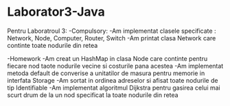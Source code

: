# Laborator3-Java
Pentru Laboratroul 3:
-Compulsory: 
  -Am implementat clasele specificate : Network, Node, Computer, Router, Switch
  -Am printat clasa Network care continte toate nodurile din retea
  
-Homework
  -Am creat un HashMap in clasa Node care continte pentru fiecare nod taote nodurile vecine si costurile pana acestea
  -Am implementat metoda default de converise a unitatilor de masura pentru memorie in interfata Storage
  -Am sortat in ordinea adreselor si afisat toate nodurile de tip Identifiable
  -Am implementat algoritmul Dijkstra pentru gasirea celui mai scurt drum de la un nod specificat la toate nodurile din retea

